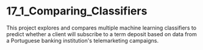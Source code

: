 # 17_1_Comparing_Classifiers
This project explores and compares multiple machine learning classifiers to predict whether a client will subscribe to a term deposit based on data from a Portuguese banking institution's telemarketing campaigns.

